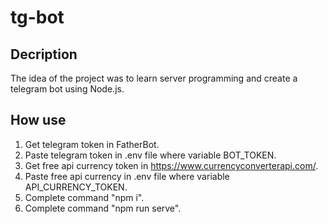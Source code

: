 # tg-bot

## Decription
The idea of ​​the project was to learn server programming and create a telegram bot using Node.js.

## How use
1. Get telegram token in FatherBot.
1. Paste telegram token in .env file where variable BOT_TOKEN.
1. Get free api currency token in https://www.currencyconverterapi.com/.
1. Paste free api currency in .env file where variable API_CURRENCY_TOKEN.
1. Complete command "npm i".
1. Complete command "npm run serve".